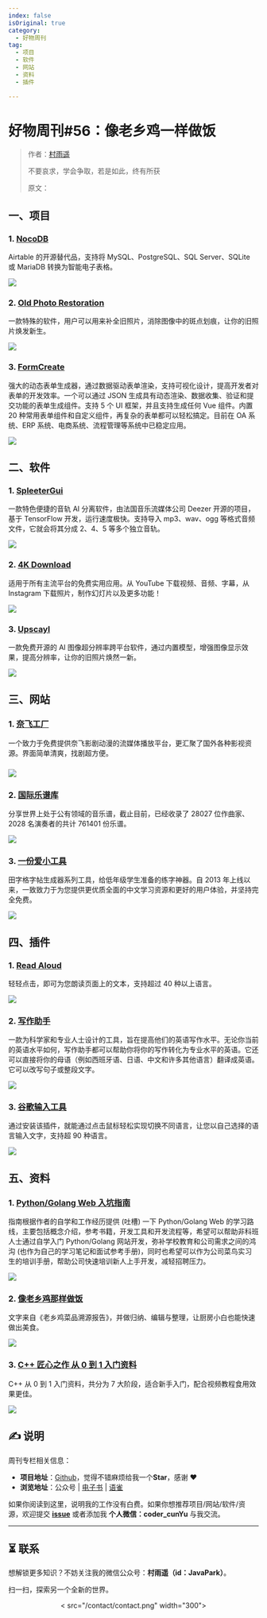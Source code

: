 ```yaml
---
index: false
isOriginal: true
category:
  - 好物周刊
tag:
  - 项目
  - 软件
  - 网站
  - 资料
  - 插件

---
```


# 好物周刊#56：像老乡鸡一样做饭

> 作者：[村雨遥](https://github.com/cunyu1943)
> 
> 不要哀求，学会争取，若是如此，终有所获
> 
> 原文：

## 一、项目

### 1. [NocoDB](https://github.com/nocodb/nocodb)

Airtable 的开源替代品，支持将 MySQL、PostgreSQL、SQL Server、SQLite 或 MariaDB 转换为智能电子表格。

![](assets/0511-0517/1715645231632-1234749b-3a1e-46bd-a4c6-833ac8961b66.webp)

### 2. [Old Photo Restoration](https://github.com/microsoft/Bringing-Old-Photos-Back-to-Life)

一款特殊的软件，用户可以用来补全旧照片，消除图像中的斑点划痕，让你的旧照片焕发新生。

![](assets/0511-0517/1715645177082-3abce16f-043b-4bdf-a5e1-adf4bbe93f10.webp)

### 3. [FormCreate](https://github.com/xaboy/form-create)

强大的动态表单生成器，通过数据驱动表单渲染，支持可视化设计，提高开发者对表单的开发效率。一个可以通过 JSON 生成具有动态渲染、数据收集、验证和提交功能的表单生成组件。支持 5 个 UI 框架，并且支持生成任何 Vue 组件。内置 20 种常用表单组件和自定义组件，再复杂的表单都可以轻松搞定。目前在 OA 系统、ERP 系统、电商系统、流程管理等系统中已稳定应用。

![](assets/0511-0517/1715686934195-e6c39075-207b-4247-8333-414dcabfb329.webp)

## 二、软件

### 1. [SpleeterGui](https://github.com/boy1dr/SpleeterGui)

一款特色便捷的音轨 AI 分离软件，由法国音乐流媒体公司 Deezer 开源的项目，基于 TensorFlow 开发，运行速度极快。支持导入 mp3、wav、ogg 等格式音频文件，它就会将其分成 2、4、5 等多个独立音轨。

![](assets/0511-0517/1715644690824-73afcc60-c16c-48cb-a160-3fcd50b571c1.webp)

### 2. [4K Download](https://www.4kdownload.com/zh-cn/)

适用于所有主流平台的免费实用应用。从 YouTube 下载视频、音频、字幕，从 Instagram 下载照片，制作幻灯片以及更多功能！

![](assets/0511-0517/1715644893351-945c875d-21d0-43ad-a0ad-157f55f8f0c1.webp)

### 3. [Upscayl](https://github.com/upscayl/upscayl)

一款免费开源的 AI 图像超分辨率跨平台软件，通过内置模型，增强图像显示效果，提高分辨率，让你的旧照片焕然一新。

![](assets/0511-0517/1715644915372-b2591593-3a02-40ac-a3e4-ef838fab8e90.webp)

## 三、网站

### 1. [奈飞工厂](https://www.netflixgc.com/)

一个致力于免费提供奈飞影剧动漫的流媒体播放平台，更汇聚了国外各种影视资源。界面简单清爽，找剧超方便。

### ![](assets/0511-0517/1715845821204-5a5763cc-3e60-4acd-8bcb-e6f9be6f420e.png)

### 2. [国际乐谱库](https://cn.imslp.org/wiki/)

分享世界上处于公有领域的音乐谱，截止目前，已经收录了 28027 位作曲家、2028 名演奏者的共计 761401 份乐谱。

![](assets/0511-0517/1715846128768-36d36573-8673-4cac-93b5-54d789789237.png)

### 3. [一份爱小工具](https://www.an2.net/)

田字格字帖生成器系列工具，给低年级学生准备的练字神器。自 2013 年上线以来，一致致力于为您提供更优质全面的中文学习资源和更好的用户体验，并坚持完全免费。

![](assets/0511-0517/1715846395474-0a110ef5-8730-4277-9573-41fa3bda454b.png)

## 四、插件

### 1. [Read Aloud](https://chromewebstore.google.com/detail/hdhinadidafjejdhmfkjgnolgimiaplp)

轻轻点击，即可为您朗读页面上的文本，支持超过 40 种以上语言。

![](assets/0511-0517/1715775439630-f3d4ba83-c775-4d5c-a1ec-a24045f29684.webp)

### 2. [写作助手](https://chromewebstore.google.com/detail/icfibfjidabjcklhikmodelmopjmghgj)

一款为科学家和专业人士设计的工具，旨在提高他们的英语写作水平。无论你当前的英语水平如何，写作助手都可以帮助你将你的写作转化为专业水平的英语。它还可以直接将你的母语（例如西班牙语、日语、中文和许多其他语言）翻译成英语。它可以改写句子或整段文字。

![](assets/0511-0517/1715775632502-b731dc05-5310-4144-86c8-9e557d41324d.webp)

### 3. [谷歌输入工具](https://chromewebstore.google.com/detail/mclkkofklkfljcocdinagocijmpgbhab)

通过安装该插件，就能通过点击鼠标轻松实现切换不同语言，让您以自己选择的语言输入文字，支持超 90 种语言。

![](assets/0511-0517/1715776681446-7c17c3b4-4666-4bb7-b539-ca6e53207097.webp)

## 五、资料

### 1. [Python/Golang Web 入坑指南](https://python-web-guide.readthedocs.io/zh/latest/)

指南根据作者的自学和工作经历提供 (吐槽) 一下 Python/Golang Web 的学习路线，主要包括概念介绍，参考书籍，开发工具和开发流程等，希望可以帮助非科班人士通过自学入门 Python/Golang 网站开发，弥补学校教育和公司需求之间的鸿沟 (也作为自己的学习笔记和面试参考手册)，同时也希望可以作为公司菜鸟实习生的培训手册，帮助公司快速培训新人上手开发，减轻招聘压力。

![](assets/0511-0517/1715645340428-c3cbf7e0-7991-47b2-a459-d4a1ba7ce648.webp)

### 2. [像老乡鸡那样做饭](https://github.com/Gar-b-age/CookLikeHOC)

文字来自《老乡鸡菜品溯源报告》，并做归纳、编辑与整理，让厨房小白也能快速做出美食。

![](assets/0511-0517/1715645418960-6356b8b3-03af-461d-a67c-4a1ba74083a9.webp)

### 3. [C++ 匠心之作 从 0 到 1 入门资料](https://github.com/AnkerLeng/Cpp-0-1-Resource)

C++ 从 0 到 1 入门资料，共分为 7 大阶段，适合新手入门，配合视频教程食用效果更佳。

![](assets/0511-0517/1715845476115-3fac407d-b285-4701-a19e-a17a9602c526.png)

## ✍️ 说明

周刊专栏相关信息：

- **项目地址**：[Github](https://github.com/cunyu1943/weekly)，觉得不错麻烦给我一个**Star**，感谢 ❤️
- **浏览地址**：公众号 | [电子书](https://cunyu1943.github.io/weekly) | [语雀](https://yuque.com/cunyu1943/weekly)

如果你阅读到这里，说明我的工作没有白费。如果你想推荐项目/网站/软件/资源，欢迎提交 **[issue](https://github.com/cunyu1943/weekly/issues)** 或者添加我 **个人微信：coder_cunYu** 与我交流。

---

## ⏳ 联系

想解锁更多知识？不妨关注我的微信公众号：**村雨遥（id：JavaPark）**。

扫一扫，探索另一个全新的世界。

<center>
< src="/contact/contact.png" width="300">
</center>


